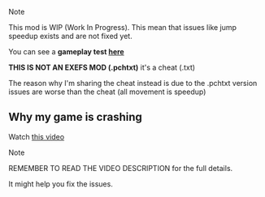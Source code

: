 > [!NOTE]
This mod is WIP (Work In Progress). This mean that issues like jump speedup exists and are not fixed yet.

You can see a **gameplay test [here](https://youtu.be/T1AhhGsoH70?si=9ZAUUJDJdmON49CM)**

**THIS IS NOT AN EXEFS MOD (.pchtxt)** it's a cheat (.txt)

The reason why I'm sharing the cheat instead is due to the .pchtxt version issues are worse than the cheat (all movement is speedup)

## Why my game is crashing

Watch [this video](https://youtu.be/_4rdgzYUybg?si=039vcPGRvEBWDiw2https://youtu.be/_4rdgzYUybg?si=039vcPGRvEBWDiw2)

> [!NOTE]
REMEMBER TO READ THE VIDEO DESCRIPTION  for the full details.

It might help you fix the issues.